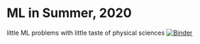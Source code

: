 # ML in Summer, 2020
little ML problems with little taste of physical sciences
[![Binder](https://mybinder.org/badge_logo.svg)](https://mybinder.org/v2/gh/bkalita23/MLinSummer20/master)
